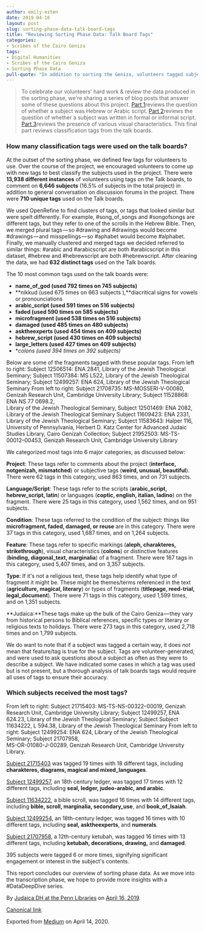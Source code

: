 ```yaml
---
author: emily-esten
date: 2019-04-16
layout: post
slug: sorting-phase-data-talk-board-tags
title: "Reviewing Sorting Phase Data: Talk Board Tags"
categories:
- Scribes of the Cairo Geniza
tags:
- Digital Humanities
- Scribes of the Cairo Geniza
- Sorting Phase Data
pull-quote: "In addition to sorting the Geniza, volunteers tagged subjects and talked about their work. What do these tags tell us?"
---
```

> To celebrate our volunteers' hard work & review the data produced in the sorting phase, we're sharing a series of blog posts that answer some of these questions about this project. [Part 1](https://medium.com/@judaicadh/reviewing-phase-1-data-hebrew-or-arabic-script-a8ad3316fcbe)reviews the question of whether a subject was Hebrew or Arabic script. [Part 2](https://medium.com/@judaicadh/reviewing-sorting-phase-data-formal-or-informal-style-518abca3cbd)reviews the question of whether a subject was written in formal or informal script. [Part 3](https://medium.com/@judaicadh/reviewing-sorting-phase-data-visual-characteristics-674cdda8e5d4)reviews the presence of various visual characteristics. This final part reviews classification tags from the talk boards.

### How many classification tags were used on the talk boards?

At the outset of the sorting phase, we defined few tags for volunteers to use. Over the course of the project, we encouraged volunteers to come up with new tags to best classify the subjects used in the project. There were **13,938 different instances** of volunteers using tags on the Talk boards, to comment on **6,646 subjects** (16.5% of subjects in the total project) in addition to general conversation on discussion forums in the project. There were **710 unique tags** used on the Talk boards.

We used OpenRefine to find clusters of tags, or tags that looked similar but were spelt differently. For example, #song_of_songs and #songofsongs are different tags, but they refer to one of the scrolls in the Hebrew Bible. Then, we merged plural tags — so #drawing and #drawings would become #drawings — and misspellings — so #aphabet would become #alphabet. Finally, we manually clustered and merged tags we decided referred to similar things: #arabic and #arabicscript are both #arabicscript in this dataset, #hebrew and #hebrewscript are both #hebrewscript. After cleaning the data, we had **632 distinct tags** used on the Talk boards.

The 10 most common tags used on the talk boards were:

* **name_of_god (used 792 times on 745 subjects)**
* **nikkud (used 675 times on 663 subjects ),**diacritical signs for vowels or pronounciations
* **arabic_script (used 591 times on 516 subjects)**
* **faded (used 590 times on 585 subjects)**
* **microfragment (used 538 times on 516 subjects)**
* **damaged (used 485 times on 480 subjects)**
* **asktheexperts (used 454 times on 409 subjects)**
* **hebrew_script (used 430 times on 409 subjects)**
* **large_letters (used 427 times on 409 subjects)**
* **colons (used 394 times on 392 subjects)*

Below are some of the fragments tagged with these popular tags.
From left to right: Subject 12506514: ENA 2841, Library of the Jewish Theological Seminary; Subject 11507384: MS L522, Library of the Jewish Theological Seminary; Subject 12499257: ENA 624, Library of the Jewish Theological Seminary From left to right: Subject 21708735: MS-MOSSERI-V-00080, Genizah Research Unit, Cambridge University Library; Subject 11528868: ENA NS 77 0698.2, <br>
Library of the Jewish Theological Seminary, Subject 12501469: ENA 2082, Library of the Jewish Theological Seminary Subject 11609423: ENA 2331, Library of the Jewish Theological Seminary; Subject 11583643: Halper 116, University of Pennsylvania, Herbert D. Katz Center for Advanced Judaic Studies Library, Cairo Genizah Collection; Subject 21952503: MS-TS-00012–00453, Genizah Research Unit, Cambridge University Library

We categorized most tags into 6 major categories, as discussed below:

**Project**: These tags refer to comments about the project (**interface, notgenizah, mismatched**) or subjective tags (**weird, unusual, beautiful**). There were 62 tags in this category, used 863 times, and on 731 subjects.

**Language/Script**: These tags refer to the scripts (**arabic_script, hebrew_script, latin**) or languages (**coptic, english, italian, ladino**) on the fragment. There were 25 tags in this category, used 1,562 times, and on 951 subjects.

**Condition**: These tags referred to the condition of the subject: things like **microfragment, faded, damaged, or reuse** are in this category. There were 37 tags in this category, used 1,687 times, and on 1,264 subjects.

**Feature**: These tags refer to specific markings (**aleph, charakteres, strikethrough**), visual characteristics (**colons**) or distinctive features (**binding, diagonal_text, marginalia**) of a fragment. There were 167 tags in this category, used 5,407 times, and on 3,357 subjects.

**Type**: If it's not a religious text, these tags help identify what type of fragment it might be. These might be themes/terms referenced in the text (**agriculture, magical, literary**) or types of fragments (**titlepage, reed-trial, legal_document**). There were 71 tags in this category, used 1,599 times, and on 1,351 subjects.

**Judaica:**These tags make up the bulk of the Cairo Geniza — they vary from historical persons to Biblical references, specific types or literary or religious texts to holidays. There were 273 tags in this category, used 2,718 times and on 1,799 subjects.

We do want to note that if a subject was tagged a certain way, it does _not_ mean that feature/tag is true for the subject. Tags are volunteer-generated, and were used to ask questions about a subject as often as they were to describe a subject. We have indicated some cases in which a tag was used but is not present, but a thorough analysis of talk boards tags would require all uses of tags to ensure their accuracy.

### Which subjects received the most tags?

From left to right: Subject 21715403: MS-TS-NS-00322–00019, Genizah Research Unit, Cambridge University Library; Subject 12499257, ENA 624.23, Library of the Jewish Theological Seminary; Subject Subject 11634222, L 594.38, Library of the Jewish Theological Seminary From left to right: Subject 12499254: ENA 624, Library of the Jewish Theological Seminary; Subject 21707958, <br>
MS-OR-01080-J-00289, Genizah Research Unit, Cambridge University Library.

[Subject 21715403](https://www.zooniverse.org/projects/judaicadh/scribes-of-the-cairo-geniza/talk/subjects/21715403) was tagged 19 times with 18 different tags, including **charakteres, diagrams, magical and mixed_languages**.

[Subject 12499257](https://www.zooniverse.org/projects/judaicadh/scribes-of-the-cairo-geniza/talk/subjects/12499257), an 18th century ledger, was tagged 17 times with 12 different tags, including **seal, ledger, judeo-arabic, and arabic**.

[Subject 11634222](https://www.zooniverse.org/projects/judaicadh/scribes-of-the-cairo-geniza/talk/subjects/11634222), a bible scroll, was tagged 16 times with 14 different tags, including **bible, scroll, marginalia, secondary_use**, and **book_of_Isaiah**.

[Subject 12499254](https://www.zooniverse.org/projects/judaicadh/scribes-of-the-cairo-geniza/talk/subjects/12499254), an 18th-century ledger, was tagged 16 times with 10 different tags, including **seal, asktheexperts**, and **numerals**.

[Subject 21707958](https://www.zooniverse.org/projects/judaicadh/scribes-of-the-cairo-geniza/talk/subjects/21707958), a 12th-century ketubah, was tagged 16 times with 13 different tags, including **ketubah, decorations, drawing,** and **damaged**.

395 subjects were tagged 6 or more times, signifying significant engagement or interest in the subject's contents.

This report concludes our overview of sorting phase data. As we move into the transcription phase, we hope to provide more insights with a #DataDeepDive series.

By [Judaica DH at the Penn Libraries](https://medium.com/@judaicadh) on [<time>April 16, 2019</time>](https://medium.com/p/d0c0b90dc43c).

[Canonical link](https://medium.com/@judaicadh/reviewing-sorting-phase-data-talk-board-tags-d0c0b90dc43c)

Exported from [Medium](https://medium.com) on April 14, 2020.

